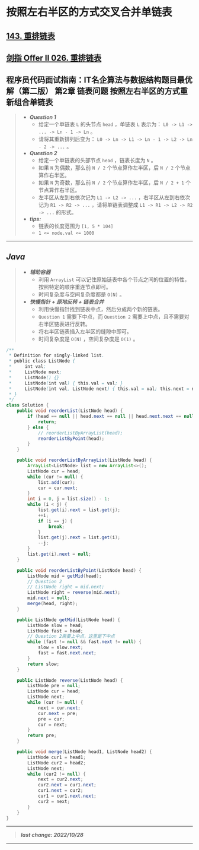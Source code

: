 # 按照左右半区的方式交叉合并单链表

## [143. 重排链表](https://leetcode.cn/problems/reorder-list/)

## [剑指 Offer II 026. 重排链表](https://leetcode.cn/problems/LGjMqU/)

## 程序员代码面试指南：IT名企算法与数据结构题目最优解（第二版） 第2章 链表问题 按照左右半区的方式重新组合单链表

> - ***Question 1***
>   - 给定一个单链表 `L` 的头节点 `head` ，单链表 `L` 表示为： `L0 -> L1 -> ... -> Ln - 1 -> Ln` 。
>   - 请将其重新排列后变为： `L0 -> Ln -> L1 -> Ln - 1 -> L2 -> Ln - 2 -> ...` 。
> - ***Question 2***
>   - 给定一个单链表的头部节点 `head` ，链表长度为 `N` 。
>   - 如果 `N` 为偶数，那么前 `N / 2` 个节点算作左半区，后 `N / 2` 个节点算作右半区。
>   - 如果 `N` 为奇数，那么前 `N / 2` 个节点算作左半区，后 `N / 2 + 1` 个节点算作右半区。
>   - 左半区从左到右依次记为 `L1 -> L2 -> ...` ，右半区从左到右依次记为 `R1 -> R2 -> ...` ，请将单链表调整成 `L1 -> R1 -> L2 -> R2 -> ...` 的形式。
> - ***tips:***
>   - 链表的长度范围为 `[1, 5 * 104]`
>   - `1 <= node.val <= 1000`

---

## *Java*

> - ***辅助容器***
>   - 利用 `ArrayList` 可以记住原始链表中各个节点之间的位置的特性，按照特定的顺序重连节点即可。
>   - 时间复杂度与空间复杂度都是 `O(N)` 。
> - ***快慢指针 + 原地反转 + 链表合并***
>   - 利用快慢指针找到链表中点，然后分成两个新的链表。
>   - `Question 1` 需要下中点，而 `Question 2` 需要上中点，且不需要对右半区链表进行反转。
>   - 将右半区链表插入左半区的缝隙中即可。
>   - 时间复杂度是 `O(N)` ，空间复杂度是 `O(1)` 。

```java
/**
 * Definition for singly-linked list.
 * public class ListNode {
 *     int val;
 *     ListNode next;
 *     ListNode() {}
 *     ListNode(int val) { this.val = val; }
 *     ListNode(int val, ListNode next) { this.val = val; this.next = next; }
 * }
 */
class Solution {
    public void reorderList(ListNode head) {
        if (head == null || head.next == null || head.next.next == null) {
            return;
        } else {
            // reorderListByArrayList(head);
            reorderListByPoint(head);
        }
    }

    public void reorderListByArrayList(ListNode head) {
        ArrayList<ListNode> list = new ArrayList<>();
        ListNode cur = head;
        while (cur != null) {
            list.add(cur);
            cur = cur.next;
        }
        int i = 0, j = list.size() - 1;
        while (i < j) {
            list.get(i).next = list.get(j);
            ++i;
            if (i == j) {
                break;
            }
            list.get(j).next = list.get(i);  
            --j;
        }
        list.get(i).next = null;
    }

    public void reorderListByPoint(ListNode head) {
        ListNode mid = getMid(head);
        // Question 2
        // ListNode right = mid.next;
        ListNode right = reverse(mid.next);
        mid.next = null;
        merge(head, right);
    }

    public ListNode getMid(ListNode head) {
        ListNode slow = head;
        ListNode fast = head;
        // Question 2需要上中点，这里是下中点
        while (fast != null && fast.next != null) {
            slow = slow.next;
            fast = fast.next.next;
        }
        return slow;
    }

    public ListNode reverse(ListNode head) {
        ListNode pre = null;
        ListNode cur = head;
        ListNode next;
        while (cur != null) {
            next = cur.next;
            cur.next = pre;
            pre = cur;
            cur = next;
        }
        return pre;
    }

    public void merge(ListNode head1, ListNode head2) {
        ListNode cur1 = head1;
        ListNode cur2 = head2;
        ListNode next;
        while (cur2 != null) {
            next = cur2.next;
            cur2.next = cur1.next;
            cur1.next = cur2;
            cur1 = cur1.next.next;
            cur2 = next;
        }
    }
}
```

---

> ***last change: 2022/10/28***

---

